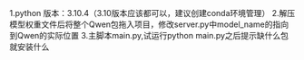 1.python 版本：3.10.4（3.10版本应该都可以，建议创建conda环境管理）
2.解压模型权重文件后将整个Qwen包拖入项目，修改server.py中model_name的指向到Qwen的实际位置
3.主脚本main.py,试运行python main.py之后提示缺什么包就安装什么
